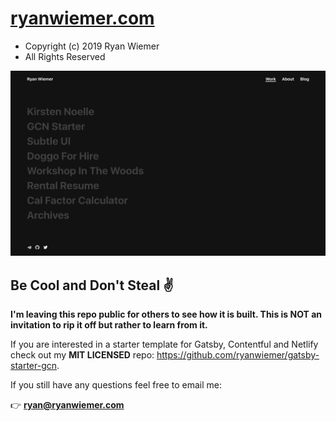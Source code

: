 # [ryanwiemer.com](https://www.ryanwiemer.com)

- Copyright (c) 2019 Ryan Wiemer
- All Rights Reserved

![screenshot](screenshot.jpg 'screenshot')

## Be Cool and Don't Steal ✌️

**I'm leaving this repo public for others to see how it is built. This is NOT an invitation to rip it off but rather to learn from it.**

If you are interested in a starter template for Gatsby, Contentful and Netlify check out my **MIT LICENSED** repo: https://github.com/ryanwiemer/gatsby-starter-gcn.

If you still have any questions feel free to email me:

👉 **ryan@ryanwiemer.com**
